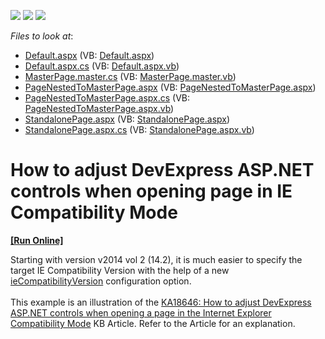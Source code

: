 <!-- default badges list -->
![](https://img.shields.io/endpoint?url=https://codecentral.devexpress.com/api/v1/VersionRange/128565992/13.1.5%2B)
[![](https://img.shields.io/badge/Open_in_DevExpress_Support_Center-FF7200?style=flat-square&logo=DevExpress&logoColor=white)](https://supportcenter.devexpress.com/ticket/details/E4366)
[![](https://img.shields.io/badge/📖_How_to_use_DevExpress_Examples-e9f6fc?style=flat-square)](https://docs.devexpress.com/GeneralInformation/403183)
<!-- default badges end -->
<!-- default file list -->
*Files to look at*:

* [Default.aspx](./CS/WebSite/Default.aspx) (VB: [Default.aspx](./VB/WebSite/Default.aspx))
* [Default.aspx.cs](./CS/WebSite/Default.aspx.cs) (VB: [Default.aspx.vb](./VB/WebSite/Default.aspx.vb))
* [MasterPage.master.cs](./CS/WebSite/MasterPage.master.cs) (VB: [MasterPage.master.vb](./VB/WebSite/MasterPage.master.vb))
* [PageNestedToMasterPage.aspx](./CS/WebSite/PageNestedToMasterPage.aspx) (VB: [PageNestedToMasterPage.aspx](./VB/WebSite/PageNestedToMasterPage.aspx))
* [PageNestedToMasterPage.aspx.cs](./CS/WebSite/PageNestedToMasterPage.aspx.cs) (VB: [PageNestedToMasterPage.aspx.vb](./VB/WebSite/PageNestedToMasterPage.aspx.vb))
* [StandalonePage.aspx](./CS/WebSite/StandalonePage.aspx) (VB: [StandalonePage.aspx](./VB/WebSite/StandalonePage.aspx))
* [StandalonePage.aspx.cs](./CS/WebSite/StandalonePage.aspx.cs) (VB: [StandalonePage.aspx.vb](./VB/WebSite/StandalonePage.aspx.vb))
<!-- default file list end -->
# How to adjust DevExpress ASP.NET controls when opening page in IE Compatibility Mode
<!-- run online -->
**[[Run Online]](https://codecentral.devexpress.com/e4366/)**
<!-- run online end -->


<p>Starting with version v2014 vol 2 (14.2), it is much easier to specify the target IE Compatibility Version with the help of a new <a href="https://docs.devexpress.com/AspNet/DevExpress.Web.SettingsConfigurationSection.IECompatibilityVersion?v=21.2&p=netframework">ieCompatibilityVersion</a> configuration option.<br /><br />This example is an illustration of the <a href="https://supportcenter.devexpress.com/ticket/details/ka18646/how-to-adjust-devexpress-asp-net-controls-when-opening-a-page-in-the-internet-explorer">KA18646: How to adjust DevExpress ASP.NET controls when opening a page in the Internet Explorer Compatibility Mode</a> KB Article. Refer to the Article for an explanation.</p>

<br/>


